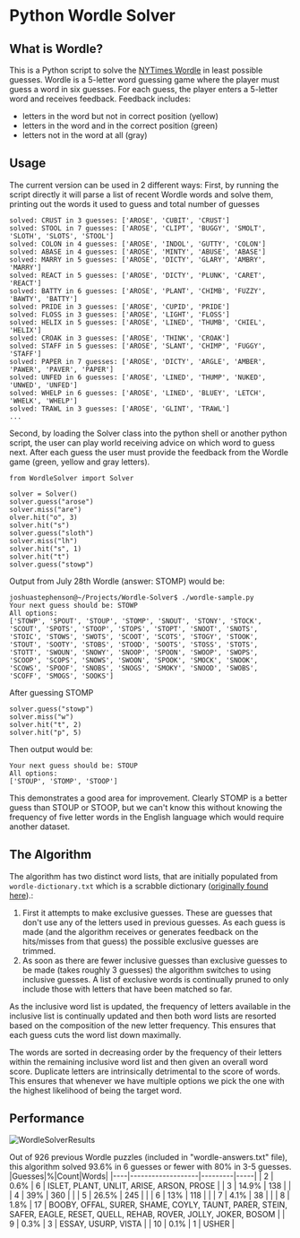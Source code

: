 # Python Wordle Solver

## What is Wordle?
This is a Python script to solve the [NYTimes Wordle](https://www.nytimes.com/games/wordle/index.html) in least possible guesses. Wordle is a 5-letter word guessing game where the player must guess a word in six guesses. For each guess, the player enters a 5-letter word and receives feedback. Feedback includes:
- letters in the word but not in correct position (yellow)
- letters in the word and in the correct position (green)
- letters not in the word at all (gray)

## Usage
The current version can be used in 2 different ways:
First, by running the script directly it will parse a list of recent Wordle words and solve them, printing out the words it used to guess and total number of guesses

```
solved: CRUST in 3 guesses: ['AROSE', 'CUBIT', 'CRUST']
solved: STOOL in 7 guesses: ['AROSE', 'CLIPT', 'BUGGY', 'SMOLT', 'SLOTH', 'SLOTS', 'STOOL']
solved: COLON in 4 guesses: ['AROSE', 'INDOL', 'GUTTY', 'COLON']
solved: ABASE in 4 guesses: ['AROSE', 'MINTY', 'ABUSE', 'ABASE']
solved: MARRY in 5 guesses: ['AROSE', 'DICTY', 'GLARY', 'AMBRY', 'MARRY']
solved: REACT in 5 guesses: ['AROSE', 'DICTY', 'PLUNK', 'CARET', 'REACT']
solved: BATTY in 6 guesses: ['AROSE', 'PLANT', 'CHIMB', 'FUZZY', 'BAWTY', 'BATTY']
solved: PRIDE in 3 guesses: ['AROSE', 'CUPID', 'PRIDE']
solved: FLOSS in 3 guesses: ['AROSE', 'LIGHT', 'FLOSS']
solved: HELIX in 5 guesses: ['AROSE', 'LINED', 'THUMB', 'CHIEL', 'HELIX']
solved: CROAK in 3 guesses: ['AROSE', 'THINK', 'CROAK']
solved: STAFF in 5 guesses: ['AROSE', 'SLANT', 'CHIMP', 'FUGGY', 'STAFF']
solved: PAPER in 7 guesses: ['AROSE', 'DICTY', 'ARGLE', 'AMBER', 'PAWER', 'PAVER', 'PAPER']
solved: UNFED in 6 guesses: ['AROSE', 'LINED', 'THUMP', 'NUKED', 'UNWED', 'UNFED']
solved: WHELP in 6 guesses: ['AROSE', 'LINED', 'BLUEY', 'LETCH', 'WHELK', 'WHELP']
solved: TRAWL in 3 guesses: ['AROSE', 'GLINT', 'TRAWL']
...
```

Second, by loading the Solver class into the python shell or another python script, the user can play world receiving advice on which word to guess next. After each guess the user must provide the feedback from the Wordle game (green, yellow and gray letters).

```
from WordleSolver import Solver
  
solver = Solver()
solver.guess("arose")
solver.miss("are")
olver.hit("o", 3)
solver.hit("s")
solver.guess("sloth")
solver.miss("lh")
solver.hit("s", 1)
solver.hit("t")
solver.guess("stowp")
```

Output from July 28th Wordle (answer: STOMP) would be:
```
joshuastephenson@~/Projects/Wordle-Solver$ ./wordle-sample.py 
Your next guess should be: STOWP
All options:
['STOWP', 'SPOUT', 'STOUP', 'STOMP', 'SNOUT', 'STONY', 'STOCK', 'SCOUT', 'SPOTS', 'STOOP', 'STOPS', 'STOPT', 'SNOOT', 'SNOTS', 'STOIC', 'STOWS', 'SWOTS', 'SCOOT', 'SCOTS', 'STOGY', 'STOOK', 'STOUT', 'SOOTY', 'STOBS', 'STOOD', 'SOOTS', 'STOSS', 'STOTS', 'STOTT', 'SWOUN', 'SNOWY', 'SNOOP', 'SPOON', 'SWOOP', 'SWOPS', 'SCOOP', 'SCOPS', 'SNOWS', 'SWOON', 'SPOOK', 'SMOCK', 'SNOOK', 'SCOWS', 'SPOOF', 'SNOBS', 'SNOGS', 'SMOKY', 'SNOOD', 'SWOBS', 'SCOFF', 'SMOGS', 'SOOKS']
```

After guessing STOMP
```
solver.guess("stowp")
solver.miss("w")
solver.hit("t", 2)
solver.hit("p", 5)
```
Then output would be:
```
Your next guess should be: STOUP
All options:
['STOUP', 'STOMP', 'STOOP']
```

This demonstrates a good area for improvement. Clearly STOMP is a better guess than STOUP or STOOP, but we can't know this without knowing the frequency of five letter words in the English language which would require another dataset.

## The Algorithm
The algorithm has two distinct word lists, that are initially populated from `wordle-dictionary.txt` which is a scrabble dictionary ([originally found here](https://github.com/redbo/scrabble/blob/master/dictionary.txt)).:
1. First it attempts to make exclusive guesses. These are guesses that don't use any of the letters used in previous guesses. As each guess is made (and the algorithm receives or generates feedback on the hits/misses from that guess) the possible exclusive guesses are trimmed.
2. As soon as there are fewer inclusive guesses than exclusive guesses to be made (takes roughly 3 guesses) the algorithm switches to using inclusive guesses. A list of exclusive words is continually pruned to only include those with letters that have been matched so far.

As the inclusive word list is updated, the frequency of letters available in the inclusive list is continually updated and then both word lists are resorted based on the composition of the new letter frequency. This ensures that each guess cuts the word list down maximally.

The words are sorted in decreasing order by the frequency of their letters within the remaining inclusive word list and then given an overall word score. Duplicate letters are intrinsically detrimental to the score of words. This ensures that whenever we have multiple options we pick the one with the highest likelihood of being the target word.

## Performance
![WordleSolverResults](https://user-images.githubusercontent.com/11002/181620483-e959c8c4-8916-4e9e-bbe5-46bfe5462a85.png)

Out of 926 previous Wordle puzzles (included in "wordle-answers.txt" file), this algorithm solved 93.6% in 6 guesses or fewer with 80% in 3-5 guesses.
|Guesses|%|Count|Words|
|----|-------------------|---------|-----|
| 2  | 0.6%  | 6   | ISLET, PLANT, UNLIT, ARISE, ARSON, PROSE |
| 3  | 14.9% | 138 | |
| 4  | 39%   | 360 | |
| 5  | 26.5% | 245 | |
| 6  | 13%   | 118 | |
| 7  | 4.1%  | 38  | |
| 8  | 1.8%  | 17  | BOOBY, OFFAL, SURER, SHAME, COYLY, TAUNT, PARER, STEIN, SAFER, EAGLE, RESET, QUELL, REHAB, ROVER, JOLLY, JOKER, BOSOM |
| 9  | 0.3%  | 3   | ESSAY, USURP, VISTA |
| 10 | 0.1%  | 1   | USHER |

